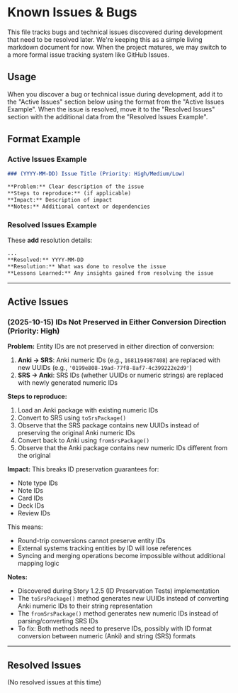 # Known Issues & Bugs

This file tracks bugs and technical issues discovered during development that need to be resolved later.
We're keeping this as a simple living markdown document for now.
When the project matures, we may switch to a more formal issue tracking system like GitHub Issues.

## Usage

When you discover a bug or technical issue during development, add it to the "Active Issues" section below using the format from the "Active Issues Example".
When the issue is resolved, move it to the "Resolved Issues" section with the additional data from the "Resolved Issues Example".

## Format Example

### Active Issues Example

```markdown
### (YYYY-MM-DD) Issue Title (Priority: High/Medium/Low)

**Problem:** Clear description of the issue
**Steps to reproduce:** (if applicable)
**Impact:** Description of impact
**Notes:** Additional context or dependencies
```

### Resolved Issues Example

These **add** resolution details:

```markdown
...
**Resolved:** YYYY-MM-DD
**Resolution:** What was done to resolve the issue
**Lessons Learned:** Any insights gained from resolving the issue
```

---

## Active Issues

### (2025-10-15) IDs Not Preserved in Either Conversion Direction (Priority: High)

**Problem:** Entity IDs are not preserved in either direction of conversion:

1. **Anki → SRS**: Anki numeric IDs (e.g., `1681194987408`) are replaced with new UUIDs (e.g., `'0199e808-19ad-77f8-8af7-4c399222e2d9'`)
2. **SRS → Anki**: SRS IDs (whether UUIDs or numeric strings) are replaced with newly generated numeric IDs

**Steps to reproduce:**

1. Load an Anki package with existing numeric IDs
2. Convert to SRS using `toSrsPackage()`
3. Observe that the SRS package contains new UUIDs instead of preserving the original Anki numeric IDs
4. Convert back to Anki using `fromSrsPackage()`
5. Observe that the Anki package contains new numeric IDs different from the original

**Impact:** This breaks ID preservation guarantees for:

- Note type IDs
- Note IDs
- Card IDs
- Deck IDs
- Review IDs

This means:

- Round-trip conversions cannot preserve entity IDs
- External systems tracking entities by ID will lose references
- Syncing and merging operations become impossible without additional mapping logic

**Notes:**

- Discovered during Story 1.2.5 (ID Preservation Tests) implementation
- The `toSrsPackage()` method generates new UUIDs instead of converting Anki numeric IDs to their string representation
- The `fromSrsPackage()` method generates new numeric IDs instead of parsing/converting SRS IDs
- To fix: Both methods need to preserve IDs, possibly with ID format conversion between numeric (Anki) and string (SRS) formats

---

## Resolved Issues

(No resolved issues at this time)
